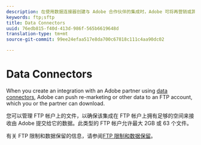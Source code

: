 ```yaml
---
description: 在使用数据连接器创建与 Adobe 合作伙伴的集成时，Adobe 可将再营销或其他数据推送到 FTP 帐户，以供您或合作伙伴下载。
keywords: ftp;sftp
title: Data Connectors
uuid: 76edb815-f40d-413d-986f-565b6619648d
translation-type: tm+mt
source-git-commit: 99ee24efaa517e8da700c67818c111c4aa90dc02

---
```



# Data Connectors

When you create an integration with an Adobe partner using [data connectors](https://www.adobeexchange.com/experiencecloud.html), Adobe can push re-marketing or other data to an FTP account, which you or the partner can download.

您可以管理 FTP 帐户上的文件，以确保该集成在 FTP 帐户上拥有足够的空间来接收由 Adobe 提交给它的数据。此类型的 FTP 帐户允许最大 2GB 或 63 个文件。

有关 FTP 限制和数据保留的信息，请参阅[FTP 限制和数据保留](/help/export/ftp-and-sftp/ftp-limits.md)。
